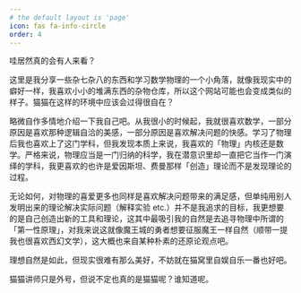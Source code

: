 ```yaml
---
# the default layout is 'page'
icon: fas fa-info-circle
order: 4
---
```


哇居然真的会有人来看？

这里是我分享一些杂七杂八的东西和学习数学物理的一个小角落，就像我现实中的癖好一样，我喜欢小小的堆满东西的杂物仓库，所以这个网站可能也会变成类似的样子。猫猫在这样的环境中应该会过得很自在？

略微自作多情地介绍一下我自己吧。从我很小的时候起，我就很喜欢数学，一部分原因是喜欢那种逻辑自洽的美感，一部分原因是喜欢解决问题的快感。学习了物理后我也喜欢上了这门学科，但我发现本质上来说，我喜欢的「物理」内核还是数学。严格来说，物理应当是一门归纳的科学，我在潜意识里却一直把它当作一门演绎的学科，我更喜欢的也许是爱因斯坦、费曼那样「创造」理论而不是发现理论的过程。

无论如何，对物理的喜爱更多也同样是喜欢解决问题带来的满足感，但单纯用别人发明出来的理论解决实际问题（解释实验 etc.）并不是我追求的目标，我更想要的是自己创造出新的工具和理论，这其中最吸引我的自然是去追寻物理中所谓的「第一性原理」，对我来说这就像魔王城的勇者想要征服魔王一样自然（顺带一提我也很喜欢西幻文学），这大概也来自某种朴素的还原论观点吧。

理想自然是如此，但现实很难有那么美好，不妨就在猫窝里自娱自乐一番也好吧。

猫猫讲师只是外号，但说不定也真的是猫猫呢？谁知道呢。